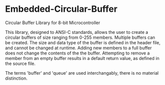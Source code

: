Embedded-Circular-Buffer
========================

Circular Buffer Library for 8-bit Microcontroller

This library, designed to ANSI-C standards, allows the user to create a circular buffers of size ranging from 0-255 members. Multiple buffers can be created. The size and data type of the buffer is defined in the header file, and cannot be changed at runtime. Adding new members to a full buffer does not change the contents of the the buffer. Attempting to remove a member from an empty buffer results in a default return value, as defined in the source file.

The terms 'buffer' and 'queue' are used interchangably, there is no material distinction.
